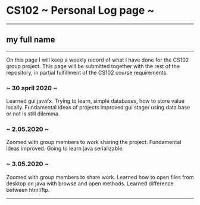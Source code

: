 # CS102 ~ Personal Log page ~
****
## my full name 
****

On this page I will keep a weekly record of what I have done for the CS102 group project. This page will be submitted together with the rest of the repository, in partial fulfillment of the CS102 course requirements.

### ~ 30 april 2020 ~
Learned gui,javafx.
Trying to learn, simple databases, how to store value locally.
Fundamental ideas of projects improved:gui stage/ using data base or not is still dilemma.

### ~ 2.05.2020 ~
Zoomed with group members to work sharing the project.
Fundamental ideas improved.
Going to learn java serializable. 

### ~ 3.05.2020 ~
Zoomed with group members to share work.
Learned how to open files from desktop on java with browse and open methods.
Learned difference between html/ftp.



****
